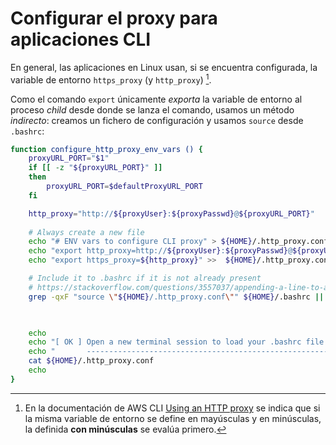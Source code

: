 # Configurar el proxy para aplicaciones CLI

En general, las aplicaciones en Linux usan, si se encuentra configurada, la variable de entorno `https_proxy` (y `http_proxy`) [^envvariablescase].

Como el comando `export` únicamente *exporta* la variable de entorno al proceso *child* desde donde se lanza el comando, usamos un método *indirecto*: creamos un fichero de configuración y usamos `source` desde `.bashrc`:

```bash
function configure_http_proxy_env_vars () {
    proxyURL_PORT="$1"
    if [[ -z "${proxyURL_PORT}" ]]
    then
        proxyURL_PORT=$defaultProxyURL_PORT
    fi

    http_proxy="http://${proxyUser}:${proxyPasswd}@${proxyURL_PORT}" 
    
    # Always create a new file
    echo "# ENV vars to configure CLI proxy" > ${HOME}/.http_proxy.conf
    echo "export http_proxy=http://${proxyUser}:${proxyPasswd}@${proxyURL_PORT}" >>  ${HOME}/.http_proxy.conf
    echo "export https_proxy=${http_proxy}" >>  ${HOME}/.http_proxy.conf

    # Include it to .bashrc if it is not already present
    # https://stackoverflow.com/questions/3557037/appending-a-line-to-a-file-only-if-it-does-not-already-exist
    grep -qxF "source \"${HOME}/.http_proxy.conf\"" ${HOME}/.bashrc || echo "source \"${HOME}/.http_proxy.conf\"" >> ${HOME}/.bashrc
    


    echo
    echo "[ OK ] Open a new terminal session to load your .bashrc file again"
    echo "       -----------------------------------------------------------"
    cat ${HOME}/.http_proxy.conf
    echo
}
```

[^envvariablescase]: En la documentación de AWS CLI [Using an HTTP proxy](https://docs.aws.amazon.com/cli/latest/userguide/cli-configure-proxy.html) se indica que si la misma variable de entorno se define en mayúsculas y en minúsculas, la definida **con minúsculas** se evalúa primero.
